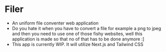 # Filer
- An uniform file conventer web application 
- Do you hate it when you have to convert a file for example a png to jpeg and then you need to use one of those fishy websites, well this application is made so that no of that has to be done anymore :]
- This app is currently WIP. It will utilize Next.js and Tailwind CSS

